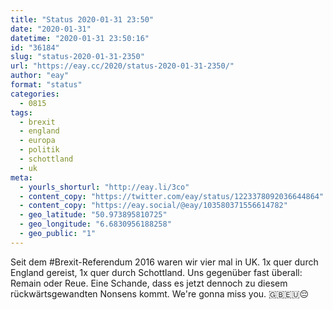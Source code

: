 ```yaml
---
title: "Status 2020-01-31 23:50"
date: "2020-01-31"
datetime: "2020-01-31 23:50:16"
id: "36184"
slug: "status-2020-01-31-2350"
url: "https://eay.cc/2020/status-2020-01-31-2350/"
author: "eay"
format: "status"
categories:
  - 0815
tags:
  - brexit
  - england
  - europa
  - politik
  - schottland
  - uk
meta:
  - yourls_shorturl: "http://eay.li/3co"
  - content_copy: "https://twitter.com/eay/status/1223378092036644864"
  - content_copy: "https://eay.social/@eay/103580371556614782"
  - geo_latitude: "50.973895810725"
  - geo_longitude: "6.6830956188258"
  - geo_public: "1"
---
```


Seit dem #Brexit-Referendum 2016 waren wir vier mal in UK. 1x quer durch England gereist, 1x quer durch Schottland. Uns gegenüber fast überall: Remain oder Reue. Eine Schande, dass es jetzt dennoch zu diesem rückwärts­gewand­ten Nonsens kommt. We're gonna miss you. 🇬🇧🇪🇺😔
